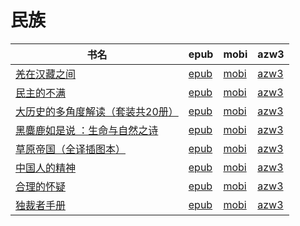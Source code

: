 # 民族

| 书名 | epub | mobi | azw3 |
| --- | --- | --- | --- |
| [羌在汉藏之间](http://ct.dalanmei.com/f/31084289-577375011-b6c19d) | [epub](http://ct.dalanmei.com/f/31084289-577375011-b6c19d) | [mobi](http://ct.dalanmei.com/f/31084289-577383739-cc5113) | [azw3](http://ct.dalanmei.com/f/31084289-577384216-13e32a) |
| [民主的不满](http://ct.dalanmei.com/f/31084289-571730635-b50520) | [epub](http://ct.dalanmei.com/f/31084289-571730635-b50520) | [mobi](http://ct.dalanmei.com/f/31084289-572074776-0570cd) | [azw3](http://ct.dalanmei.com/f/31084289-572092570-3c064c) |
| [大历史的多角度解读（套装共20册）](http://ct.dalanmei.com/f/31084289-571636442-50d7f7) | [epub](http://ct.dalanmei.com/f/31084289-571636442-50d7f7) | [mobi](http://ct.dalanmei.com/f/31084289-572123550-480924) | [azw3](http://ct.dalanmei.com/f/31084289-572184351-35ad8e) |
| [黑麋鹿如是说 ：生命与自然之诗](http://ct.dalanmei.com/f/31084289-571558328-f6d36f) | [epub](http://ct.dalanmei.com/f/31084289-571558328-f6d36f) | [mobi](http://ct.dalanmei.com/f/31084289-571917161-021711) | [azw3](http://ct.dalanmei.com/f/31084289-572075074-f979a3) |
| [草原帝国（全译插图本）](http://ct.dalanmei.com/f/31084289-571424794-7bf0f7) | [epub](http://ct.dalanmei.com/f/31084289-571424794-7bf0f7) | [mobi](http://ct.dalanmei.com/f/31084289-571783018-a718f3) | [azw3](http://ct.dalanmei.com/f/31084289-571884050-da36af) |
| [中国人的精神](http://ct.dalanmei.com/f/31084289-571426018-1330de) | [epub](http://ct.dalanmei.com/f/31084289-571426018-1330de) | [mobi](http://ct.dalanmei.com/f/31084289-571783376-32ae85) | [azw3](http://ct.dalanmei.com/f/31084289-571884402-e766d0) |
| [合理的怀疑](http://ct.dalanmei.com/f/31084289-595857286-56024e) | [epub](http://ct.dalanmei.com/f/31084289-595857286-56024e) | [mobi](http://ct.dalanmei.com/f/31084289-595860295-b5b8e4) | [azw3](http://ct.dalanmei.com/f/31084289-595859798-ace867) |
| [独裁者手册](http://ct.dalanmei.com/f/31084289-571456998-9c076b) | [epub](http://ct.dalanmei.com/f/31084289-571456998-9c076b) | [mobi](http://ct.dalanmei.com/f/31084289-571789828-097106) | [azw3](http://ct.dalanmei.com/f/31084289-571895100-079a89) |
